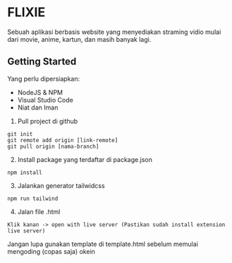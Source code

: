 # FLIXIE
Sebuah aplikasi berbasis website yang menyediakan straming vidio mulai dari movie, anime, kartun, dan masih banyak lagi.

## Getting Started
Yang perlu dipersiapkan:
- NodeJS & NPM
- Visual Studio Code
- Niat dan Iman

1. Pull project di github
```
git init
git remote add origin [link-remote]
git pull origin [nama-branch]
```
2. Install package yang terdaftar di package.json
```
npm install
```
3. Jalankan generator tailwidcss
```
npm run tailwind
```
4. Jalan file .html
```
Klik kanan -> open with live server (Pastikan sudah install extension live server)
```
Jangan lupa gunakan template di template.html sebelum memulai mengoding (copas saja) okein
